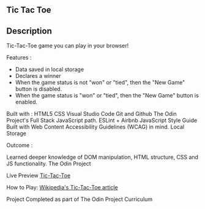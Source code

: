 ## Tic Tac Toe

## Description
Tic-Tac-Toe game you can play in your browser!

Features :

- Data saved in local storage
- Declares a winner
- When the game status is not "won" or "tied", then the "New Game" button is disabled.
- When the game status is "won" or "tied", then the "New Game" button is enabled.


Built with :
HTML5
CSS
Visual Studio Code
Git and Github
The Odin Project's Full Stack JavaScript path.
ESLint + Airbnb JavaScript Style Guide
Built with Web Content Accessibility Guidelines (WCAG) in mind.
Local Storage

Outcome :


Learned deeper knowledge of DOM manipulation, HTML structure, CSS and JS functionality.
The Odin Project

Live Preview
[Tic-Tac-Toe]()

How to Play:
[Wikipedia's Tic-Tac-Toe article](https://en.wikipedia.org/wiki/Tic-tac-toe)


Project Completed as part of The Odin Project Curriculum